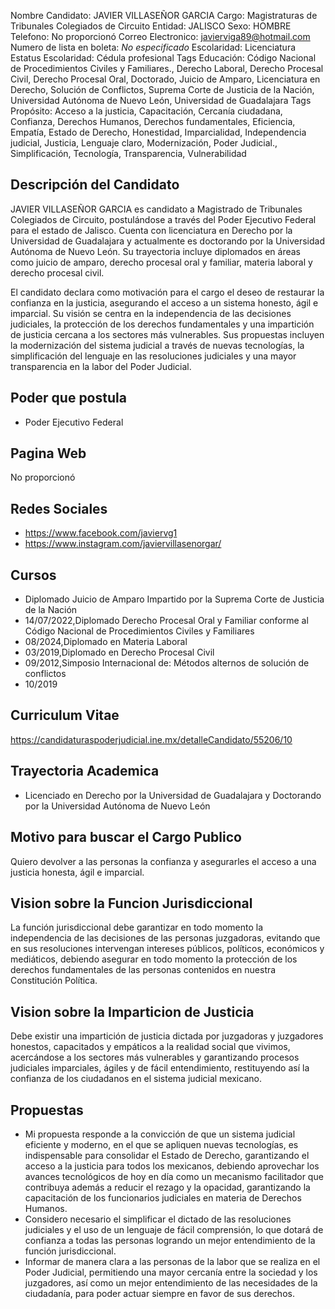 Nombre Candidato: JAVIER VILLASEÑOR GARCIA
Cargo: Magistraturas de Tribunales Colegiados de Circuito
Entidad: JALISCO
Sexo: HOMBRE
Telefono: No proporcionó
Correo Electronico: javierviga89@hotmail.com
Numero de lista en boleta: *No especificado*
Escolaridad: Licenciatura
Estatus Escolaridad: Cédula profesional
Tags Educación: Código Nacional de Procedimientos Civiles y Familiares., Derecho Laboral, Derecho Procesal Civil, Derecho Procesal Oral, Doctorado, Juicio de Amparo, Licenciatura en Derecho, Solución de Conflictos, Suprema Corte de Justicia de la Nación, Universidad Autónoma de Nuevo León, Universidad de Guadalajara
Tags Propósito: Acceso a la justicia, Capacitación, Cercanía ciudadana, Confianza, Derechos Humanos, Derechos fundamentales, Eficiencia, Empatía, Estado de Derecho, Honestidad, Imparcialidad, Independencia judicial, Justicia, Lenguaje claro, Modernización, Poder Judicial., Simplificación, Tecnología, Transparencia, Vulnerabilidad


## Descripción del Candidato 

JAVIER VILLASEÑOR GARCIA es candidato a Magistrado de Tribunales Colegiados de Circuito, postulándose a través del Poder Ejecutivo Federal para el estado de Jalisco. Cuenta con licenciatura en Derecho por la Universidad de Guadalajara y actualmente es doctorando por la Universidad Autónoma de Nuevo León. Su trayectoria incluye diplomados en áreas como juicio de amparo, derecho procesal oral y familiar, materia laboral y derecho procesal civil.

El candidato declara como motivación para el cargo el deseo de restaurar la confianza en la justicia, asegurando el acceso a un sistema honesto, ágil e imparcial.  Su visión se centra en la independencia de las decisiones judiciales, la protección de los derechos fundamentales y una impartición de justicia cercana a los sectores más vulnerables. Sus propuestas incluyen la modernización del sistema judicial a través de nuevas tecnologías, la simplificación del lenguaje en las resoluciones judiciales y una mayor transparencia en la labor del Poder Judicial.


## Poder que postula

- Poder Ejecutivo Federal


## Pagina Web

No proporcionó


## Redes Sociales

- https://www.facebook.com/javiervg1
- https://www.instagram.com/javiervillasenorgar/


## Cursos

- Diplomado Juicio de Amparo  Impartido por la Suprema Corte de Justicia de la Nación
- 14/07/2022,Diplomado Derecho Procesal Oral y Familiar conforme al Código Nacional de Procedimientos Civiles y Familiares
- 08/2024,Diplomado en Materia Laboral
- 03/2019,Diplomado en Derecho Procesal Civil
- 09/2012,Simposio Internacional de: Métodos alternos de solución de conflictos
- 10/2019


## Curriculum Vitae

https://candidaturaspoderjudicial.ine.mx/detalleCandidato/55206/10


## Trayectoria Academica

- Licenciado en Derecho por la Universidad de Guadalajara y Doctorando por la Universidad Autónoma de Nuevo León


## Motivo para buscar el Cargo Publico

Quiero devolver a las personas la confianza y asegurarles el acceso a una justicia honesta, ágil e imparcial.


## Vision sobre la Funcion Jurisdiccional

La función jurisdiccional debe garantizar en todo momento la independencia de las decisiones de las personas juzgadoras, evitando que en sus resoluciones intervengan intereses públicos, políticos, económicos y mediáticos, debiendo asegurar en todo momento la protección de los derechos fundamentales de las personas contenidos en nuestra Constitución Política.


## Vision sobre la Imparticion de Justicia

Debe existir una impartición de justicia dictada por juzgadoras y juzgadores honestos, capacitados y empáticos a la realidad social que vivimos, acercándose a los sectores más vulnerables y garantizando procesos judiciales imparciales, ágiles y de fácil entendimiento, restituyendo así la confianza de los ciudadanos en el sistema judicial mexicano.


## Propuestas

- Mi propuesta responde a la convicción de que un sistema judicial eficiente y moderno, en el que se apliquen nuevas tecnologías, es indispensable para consolidar el Estado de Derecho, garantizando el acceso a la justicia para todos los mexicanos, debiendo aprovechar los avances tecnológicos de hoy en día como un mecanismo facilitador que contribuya además a reducir el rezago y la opacidad, garantizando la capacitación de los funcionarios judiciales en materia de Derechos Humanos.
- Considero necesario el simplificar el dictado de las resoluciones judiciales y el uso de un lenguaje de fácil comprensión, lo que dotará de confianza a todas las personas logrando un mejor entendimiento de la función jurisdiccional.
- Informar de manera clara a las personas de la labor que se realiza en el Poder Judicial, permitiendo una mayor cercanía entre la sociedad y los juzgadores, así como un mejor entendimiento de las necesidades de la ciudadanía, para poder actuar siempre en favor de sus derechos.

